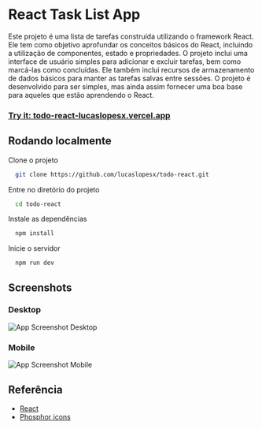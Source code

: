 
# React Task List App

Este projeto é uma lista de tarefas construída utilizando o framework React. Ele tem como objetivo aprofundar os conceitos básicos do React, incluindo a utilização de componentes, estado e propriedades. O projeto inclui uma interface de usuário simples para adicionar e excluir tarefas, bem como marcá-las como concluídas. Ele também inclui recursos de armazenamento de dados básicos para manter as tarefas salvas entre sessões. O projeto é desenvolvido para ser simples, mas ainda assim fornecer uma boa base para aqueles que estão aprendendo o React.

### [Try it: todo-react-lucaslopesx.vercel.app](https://todo-react-lucaslopesx.vercel.app/)


## Rodando localmente

Clone o projeto

```bash
  git clone https://github.com/lucaslopesx/todo-react.git
```

Entre no diretório do projeto

```bash
  cd todo-react
```

Instale as dependências

```bash
  npm install
```

Inicie o servidor

```bash
  npm run dev
```

## Screenshots

### Desktop
![App Screenshot Desktop](https://user-images.githubusercontent.com/68665689/213324409-73a5b6d9-d93e-4b98-abd5-b340bb84feb4.png)


### Mobile
![App Screenshot Mobile](https://user-images.githubusercontent.com/68665689/213324428-5a03cea8-58db-4e4d-b3d8-bcf6e9ff8014.png)



## Referência

 - [React](https://reactjs.org/docs)
 - [Phosphor icons](https://phosphoricons.com/)

